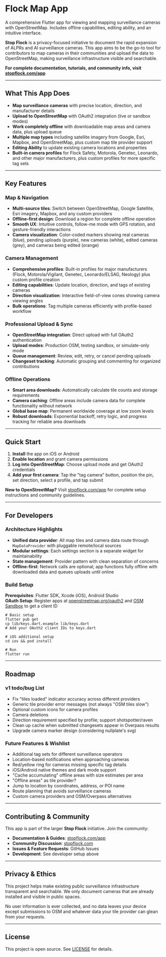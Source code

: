 # Flock Map App

A comprehensive Flutter app for viewing and mapping surveillance cameras with OpenStreetMap. Includes offline capabilities, editing ability, and an intuitive interface.

**Stop Flock** is a privacy-focused initiative to document the rapid expansion of ALPRs and AI surveillance cameras. This app aims to be the go-to tool for contributors to map cameras in their communities and upload the data to OpenStreetMap, making surveillance infrastructure visible and searchable.

**For complete documentation, tutorials, and community info, visit [stopflock.com/app](https://stopflock.com/app)**

---

## What This App Does

- **Map surveillance cameras** with precise location, direction, and manufacturer details
- **Upload to OpenStreetMap** with OAuth2 integration (live or sandbox modes)
- **Work completely offline** with downloadable map areas and camera data, plus upload queue
- **Multiple map types** including satellite imagery from Google, Esri, Mapbox, and OpenStreetMap, plus custom map tile provider support
- **Editing Ability** to update existing camera locations and properties
- **Built-in camera profiles** for Flock Safety, Motorola, Genetec, Leonardo, and other major manufacturers, plus custom profiles for more specific tag sets

---

## Key Features

### Map & Navigation
- **Multi-source tiles**: Switch between OpenStreetMap, Google Satellite, Esri imagery, Mapbox, and any custom providers
- **Offline-first design**: Download a region for complete offline operation
- **Smooth UX**: Intuitive controls, follow-me mode with GPS rotation, and gesture-friendly interactions
- **Camera visualization**: Color-coded markers showing real cameras (blue), pending uploads (purple), new cameras (white), edited cameras (grey), and cameras being edited (orange)

### Camera Management
- **Comprehensive profiles**: Built-in profiles for major manufacturers (Flock, Motorola/Vigilant, Genetec, Leonardo/ELSAG, Neology) plus custom profile creation
- **Editing capabilities**: Update location, direction, and tags of existing cameras
- **Direction visualization**: Interactive field-of-view cones showing camera viewing angles
- **Bulk operations**: Tag multiple cameras efficiently with profile-based workflow

### Professional Upload & Sync
- **OpenStreetMap integration**: Direct upload with full OAuth2 authentication
- **Upload modes**: Production OSM, testing sandbox, or simulate-only mode
- **Queue management**: Review, edit, retry, or cancel pending uploads
- **Changeset tracking**: Automatic grouping and commenting for organized contributions

### Offline Operations
- **Smart area downloads**: Automatically calculate tile counts and storage requirements
- **Camera caching**: Offline areas include camera data for complete functionality without network
- **Global base map**: Permanent worldwide coverage at low zoom levels
- **Robust downloads**: Exponential backoff, retry logic, and progress tracking for reliable area downloads

---

## Quick Start

1. **Install** the app on iOS or Android
2. **Enable location** and grant camera permissions  
3. **Log into OpenStreetMap**: Choose upload mode and get OAuth2 credentials
4. **Add your first camera**: Tap the "tag camera" button, position the pin, set direction, select a profile, and tap submit

**New to OpenStreetMap?** Visit [stopflock.com/app](https://stopflock.com/app) for complete setup instructions and community guidelines.

---

## For Developers

### Architecture Highlights
- **Unified data provider**: All map tiles and camera data route through `MapDataProvider` with pluggable remote/local sources
- **Modular settings**: Each settings section is a separate widget for maintainability
- **State management**: Provider pattern with clean separation of concerns
- **Offline-first**: Network calls are optional; app functions fully offline with downloaded data and queues uploads until online

### Build Setup
**Prerequisites**: Flutter SDK, Xcode (iOS), Android Studio  
**OAuth Setup**: Register apps at [openstreetmap.org/oauth2](https://www.openstreetmap.org/oauth2/applications) and [OSM Sandbox](https://master.apis.dev.openstreetmap.org/oauth2/applications) to get a client ID

```shell
# Basic setup
flutter pub get
cp lib/keys.dart.example lib/keys.dart
# Add your OAuth2 client IDs to keys.dart

# iOS additional setup
cd ios && pod install

# Run
flutter run
```

---

## Roadmap

### v1 todo/bug List
- Fix "tiles loaded" indicator accuracy across different providers
- Generic tile provider error messages (not always "OSM tiles slow")
- Optional custom icons for camera profiles
- Camera deletions
- Direction requirement specified by profile; support shotspotter/raven
- Clean up cache when submitted changesets appear in Overpass results
- Upgrade camera marker design (considering nullplate's svg)

### Future Features & Wishlist
- Additional tag sets for different surveillance operators
- Location-based notifications when approaching cameras
- Red/yellow ring for cameras missing specific tag details
- iOS/Android native themes and dark mode support
- "Cache accumulating" offline areas with size estimates per area
- "Offline areas" as tile provider?
- Jump to location by coordinates, address, or POI name
- Route planning that avoids surveillance cameras
- Custom camera providers and OSM/Overpass alternatives

---

## Contributing & Community

This app is part of the larger **Stop Flock** initiative. Join the community:

- **Documentation & Guides**: [stopflock.com/app](https://stopflock.com/app)
- **Community Discussion**: [stopflock.com](https://stopflock.com)
- **Issues & Feature Requests**: GitHub Issues
- **Development**: See developer setup above

---

## Privacy & Ethics

This project helps make existing public surveillance infrastructure transparent and searchable. We only document cameras that are already installed and visible in public spaces.

No user information is ever collected, and no data leaves your device except submissions to OSM and whatever data your tile provider can glean from your requests.

---

## License

This project is open source. See [LICENSE](LICENSE) for details.
